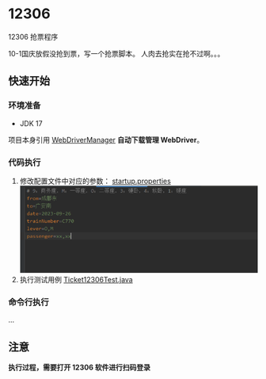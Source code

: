 # 12306

12306 抢票程序

10-1国庆放假没抢到票，写一个抢票脚本。
人肉去抢实在抢不过啊。。。

## 快速开始

### 环境准备

* JDK 17


项目本身引用 [WebDriverManager](https://github.com/bonigarcia/webdrivermanager) **自动下载管理 WebDriver**。

### 代码执行
1. 修改配置文件中对应的参数：
[startup.properties](src%2Fmain%2Fresources%2Fdata%2F12306%2Fstartup.properties)
![img.png](img.png)
2. 执行测试用例
[Ticket12306Test.java](src%2Ftest%2Fjava%2Fcom%2Fzach%2Ftest%2FTicket12306Test.java)

### 命令行执行
...

## 注意
**执行过程，需要打开 12306 软件进行扫码登录**


